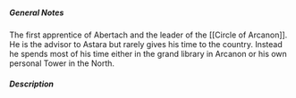 
##### *General Notes*

The first apprentice of Abertach and the leader of the [[Circle of Arcanon]]. He is the advisor to Astara but rarely gives his time to the country. Instead he spends most of his time either in the grand library in Arcanon or his own personal Tower in the North.

##### Description
